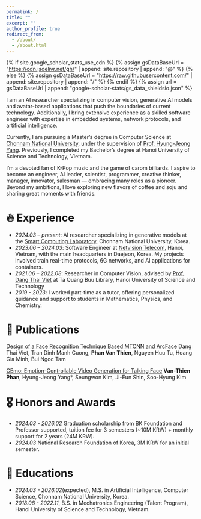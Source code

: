 ```yaml
---
permalink: /
title: ""
excerpt: ""
author_profile: true
redirect_from: 
  - /about/
  - /about.html
---
```


{% if site.google_scholar_stats_use_cdn %}
{% assign gsDataBaseUrl = "https://cdn.jsdelivr.net/gh/" | append: site.repository | append: "@" %}
{% else %}
{% assign gsDataBaseUrl = "https://raw.githubusercontent.com/" | append: site.repository | append: "/" %}
{% endif %}
{% assign url = gsDataBaseUrl | append: "google-scholar-stats/gs_data_shieldsio.json" %}

<span class='anchor' id='about-me'></span>

I am an AI researcher specializing in computer vision, generative AI models and avatar-based applications that push the boundaries of current technology. Additionally, I bring extensive experience as a skilled software engineer with expertise in embedded systems, network protocols, and artificial intelligence.

Currently, I am pursuing a Master’s degree in Computer Science at [Chonnam National University](https://global.jnu.ac.kr/jnumain_en.aspx), under the supervision of [Prof. Hyung-Jeong Yang](https://sclab.jnu.ac.kr/members). Previously, I completed my Bachelor’s degree at Hanoi University of Science and Technology, Vietnam.

I’m a devoted fan of K-Pop music and the game of carom billiards. I aspire to become an engineer, AI leader, scientist, programmer, creative thinker, manager, innovator, salesman — embracing many roles as a pioneer. Beyond my ambitions, I love exploring new flavors of coffee and soju and sharing great moments with friends.

# 🔥 Experience
- *2024.03 – present*: AI researcher specializing in generative models at the [Smart Computing Laboratory](https://sclab.jnu.ac.kr/), Chonnam National University, Korea. 
- *2023.06 – 2024.03*: Software Engineer at [Netvision Telecom](https://www.netvisiontel.com/home/main.php), Hanoi, Vietnam, with the main headquarters in Daejeon, Korea. My projects involved train real-time protocols, 6G networks, and AI applications for containers. 
- *2021.06 – 2022.08*: Researcher in Computer Vision, advised by [Prof. Dang Thai Viet](https://sme.hust.edu.vn/officer/ts-dang-thai-viet.html) at Ta Quang Buu Library, Hanoi University of Science and Technology
- *2019 - 2023*: I worked part-time as a tutor, offering personalized guidance and support to students in Mathematics, Physics, and Chemistry.

# 📝 Publications 

<div class='paper-box-text' markdown="1">

[Design of a Face Recognition Technique Based MTCNN and ArcFace](https://doi.org/10.1007/978-3-031-57460-3_8)
Dang Thai Viet, Tran Dinh Manh Cuong, **Phan Van Thien**, Nguyen Huu Tu, Hoang Gia Minh, Bui Ngoc Tam
</div>

<div class='paper-box-text' markdown="1">

[CEmo: Emotion-Controllable Video Generation for Talking Face](https://doi.org/10.3745/PKIPS.y2025m05a.557) **Van-Thien Phan**, Hyung-Jeong Yang*, Seungwon Kim, Ji-Eun Shin, Soo-Hyung Kim
</div>

# 🎖 Honors and Awards
- *2024.03 - 2026.02* Graduation scholarship from BK Foundation and Professor supported, tuition fee for 3 semesters (~10M KRW) + monthly support for 2 years (24M KRW).
- *2024.03* National Research Foundation of Korea, 3M KRW for an initial semester.

# 📖 Educations
- *2024.03 - 2026.02*(expected), M.S. in Artificial Intelligence, Computer Science, Chonnam National University, Korea. 
- *2018.08 - 2022.11*, B.S. in Mechatronics Engineering (Talent Program), Hanoi University of Science and Technology, Vietnam. 

